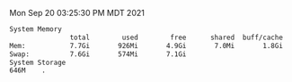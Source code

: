 Mon Sep 20 03:25:30 PM MDT 2021
```bash
System Memory
               total        used        free      shared  buff/cache   available
Mem:           7.7Gi       926Mi       4.9Gi       7.0Mi       1.8Gi       6.4Gi
Swap:          7.6Gi       574Mi       7.1Gi
System Storage
646M	.
```
```bash
